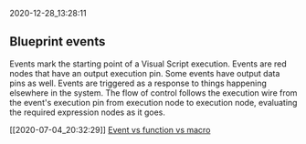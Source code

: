 2020-12-28_13:28:11

## Blueprint events

Events mark the starting point of a Visual Script execution.
Events are red nodes that have an output execution pin.
Some events have output data pins as well.
Events are triggered as a response to things happening elsewhere in the system.
The flow of control follows the execution wire from the event's execution pin from execution node to execution node, evaluating the required expression nodes as it goes.


[[2020-07-04_20:32:29]] [Event vs function vs macro](./Event%20vs%20function%20vs%20macro.md)  
